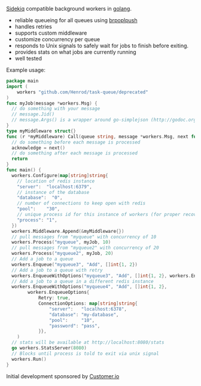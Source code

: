 [Sidekiq](http://sidekiq.org/) compatible
background workers in [golang](http://golang.org/).

* reliable queueing for all queues using [brpoplpush](http://redis.io/commands/brpoplpush)
* handles retries
* supports custom middleware
* customize concurrency per queue
* responds to Unix signals to safely wait for jobs to finish before exiting.
* provides stats on what jobs are currently running
* well tested

Example usage:

```go
package main
import (
	workers "github.com/Henrod/task-queue/deprecated"
)
func myJob(message *workers.Msg) {
  // do something with your message
  // message.Jid()
  // message.Args() is a wrapper around go-simplejson (http://godoc.org/github.com/bitly/go-simplejson)
}
type myMiddleware struct{}
func (r *myMiddleware) Call(queue string, message *workers.Msg, next func() bool) (acknowledge bool) {
  // do something before each message is processed
  acknowledge = next()
  // do something after each message is processed
  return
} 
func main() {
  workers.Configure(map[string]string{
    // location of redis instance
    "server":  "localhost:6379",
    // instance of the database
    "database":  "0",
    // number of connections to keep open with redis
    "pool":    "30",
    // unique process id for this instance of workers (for proper recovery of inprogress jobs on crash)
    "process": "1",
  })
  workers.Middleware.Append(&myMiddleware{})
  // pull messages from "myqueue" with concurrency of 10
  workers.Process("myqueue", myJob, 10)
  // pull messages from "myqueue2" with concurrency of 20
  workers.Process("myqueue2", myJob, 20)
  // Add a job to a queue
  workers.Enqueue("myqueue3", "Add", []int{1, 2})
  // Add a job to a queue with retry
  workers.EnqueueWithOptions("myqueue3", "Add", []int{1, 2}, workers.EnqueueOptions{Retry: true})
  // Add a job to a queue in a different redis instance
  workers.EnqueueWithOptions("myqueue4", "Add", []int{1, 2},
		workers.EnqueueOptions{
			Retry: true,
			ConnectionOptions: map[string]string{
				"server":   "localhost:6378",
				"database": "my-database",
				"pool":     "10",
				"password": "pass",
			}},
	)
  // stats will be available at http://localhost:8080/stats
  go workers.StatsServer(8080)
  // Blocks until process is told to exit via unix signal
  workers.Run()
}
```

Initial development sponsored by [Customer.io](http://customer.io)
